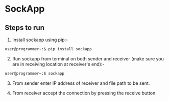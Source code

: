 # SockApp

## Steps to run

1. Install sockapp using pip:-

```bash
user@programmer~:$ pip install sockapp
```

2. Run sockapp from terminal on both sender and receiver (make sure you are in receiving location at receiver's end):-

```bash
user@programmer~:$ sockapp
```

3. From sender enter IP address of receiver and file path to be sent.

4. From receiver accept the connection by pressing the receive button.